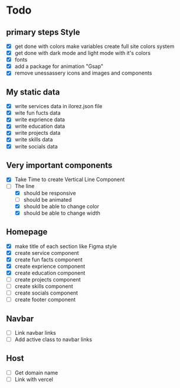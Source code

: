 # Todo

## primary steps Style

- [x] get done with colors make variables create full site colors system
- [x] get done with dark mode and light mode with it's colors
- [x] fonts
- [x] add a package for animation "Gsap"
- [x] remove unessassery icons and images and components

## My static data

- [x] write services data in ilorez.json file
- [x] wite fun fucts data
- [x] write exprience data
- [x] write education data
- [x] write projects data
- [x] write skills data
- [x] write socials data

## Very important components

- [x] Take Time to create Vertical Line Component
- [ ] The line
  - [x] should be responsive
  - [ ] should be animated
  - [x] should be able to change color
  - [x] should be able to change width
<!-- - [ ] there same think repeat for component so make next layout component -->
  <!-- - [ ] contain the vertical line with icon -->
  <!-- - [ ] title with (text | list of components) -->

## Homepage

- [x] make title of each section like Figma style
- [x] create service component
- [x] create fun facts component
- [x] create exprience component
- [x] create education component
- [ ] create projects component
- [ ] create skills component
- [ ] create socials component
- [ ] create footer component

## Navbar

- [ ] Link navbar links
- [ ] Add active class to navbar links

## Host

- [ ] Get domain name
- [ ] Link with vercel
